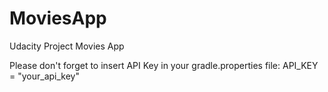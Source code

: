 # MoviesApp
Udacity Project Movies App

Please don't forget to insert API Key in your gradle.properties file:
API_KEY = "your_api_key"
